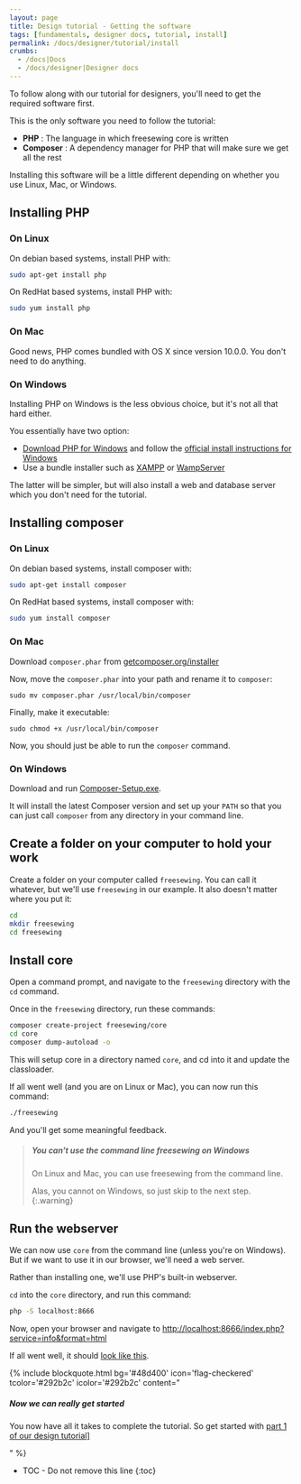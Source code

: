 ```yaml
---
layout: page
title: Design tutorial - Getting the software
tags: [fundamentals, designer docs, tutorial, install]
permalink: /docs/designer/tutorial/install
crumbs:
  - /docs|Docs
  - /docs/designer|Designer docs
---
```

To follow along with our tutorial for designers, you'll need to get the required software first.

This is the only software you need to follow the tutorial:

 - **PHP** : The language in which freesewing core is written
 - **Composer** : A dependency manager for PHP that will make sure we get all the rest

Installing this software will be a little different depending on whether you use Linux, Mac, or Windows.

## Installing PHP

### On Linux

On debian based systems, install PHP with:

```sh
sudo apt-get install php
```

On RedHat based systems, install PHP with:

```sh
sudo yum install php
```

### On Mac

Good news, PHP comes bundled with OS X since version 10.0.0. You don't need to do anything.

### On Windows

Installing PHP on Windows is the less obvious choice, but it's not all that hard either.

You essentially have two option:

 - [Download PHP for Windows](http://windows.php.net/download) and follow the [official install instructions for Windows](http://php.net/manual/en/install.windows.php)
 - Use a bundle installer such as [XAMPP](https://www.apachefriends.org/) or [WampServer](http://www.wampserver.com/en/)

The latter will be simpler, but will also install a web and database server which you don't need for the tutorial.

## Installing composer

### On Linux

On debian based systems, install composer with:

```sh
sudo apt-get install composer
```

On RedHat based systems, install composer with:

```sh
sudo yum install composer
```

### On Mac

Download `composer.phar` from [getcomposer.org/installer](https://getcomposer.org/installer)

Now, move the `composer.phar` into your path and rename it to `composer`:

```
sudo mv composer.phar /usr/local/bin/composer
```

Finally, make it executable:

```
sudo chmod +x /usr/local/bin/composer
```

Now, you should just be able to run the `composer` command.

### On Windows

Download and run [Composer-Setup.exe](https://getcomposer.org/Composer-Setup.exe).

It will install the latest Composer version and set up your `PATH` so that you 
can just call `composer` from any directory in your command line.

## Create a folder on your computer to hold your work

Create a folder on your computer called `freesewing`. You can call it whatever, but we'll
use `freesewing` in our example. It also doesn't matter where you put it:

```sh
cd 
mkdir freesewing
cd freesewing
```

## Install core

Open a command prompt, and navigate to the `freesewing` directory with the `cd` command.

Once in the `freesewing` directory, run these commands:

```sh
composer create-project freesewing/core
cd core
composer dump-autoload -o
```

This will setup core in a directory named `core`, and cd into it and update the classloader.

If all went well (and you are on Linux or Mac), you can now run this command:

```sh
./freesewing
```

And you'll get some meaningful feedback.

> ##### You can't use the command line freesewing on Windows
>
> On Linux and Mac, you can use freesewing from the command line.
>
> Alas, you cannot on Windows, so just skip to the next step.
{:.warning}

## Run the webserver

We can now use `core` from the command line (unless you're on Windows). But if we want to use it in our browser,
we'll need a web server.

Rather than installing one, we'll use PHP's built-in webserver.

`cd` into the `core` directory, and run this command:

```sh
php -S localhost:8666
```

Now, open your browser and navigate to 
[http://localhost:8666/index.php?service=info&format=html](http://localhost:8666/index.php?service=info&format=html)


If all went well, it should [look like this](https://core.freesewing.org/?service=info&format=html).

{% include blockquote.html
     bg='#48d400'
     icon='flag-checkered'
     tcolor='#292b2c'
     icolor='#292b2c'
     content="<h5>Now we can really get started</h5>
<p>You now have all it takes to complete the tutorial. 
So get started with <a href='./part-1'>part 1 of our design tutorial]</a></p>"
%}

* TOC - Do not remove this line
{:toc}



